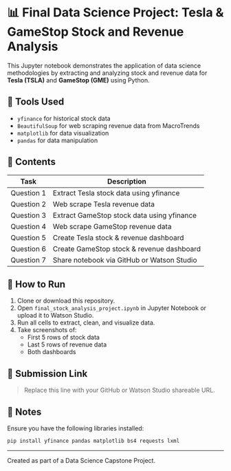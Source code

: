 
# 📊 Final Data Science Project: Tesla & GameStop Stock and Revenue Analysis

This Jupyter notebook demonstrates the application of data science methodologies by extracting and analyzing stock and revenue data for **Tesla (TSLA)** and **GameStop (GME)** using Python.

## 🧪 Tools Used
- `yfinance` for historical stock data
- `BeautifulSoup` for web scraping revenue data from MacroTrends
- `matplotlib` for data visualization
- `pandas` for data manipulation

## 📂 Contents

| Task | Description |
|------|-------------|
| Question 1 | Extract Tesla stock data using yfinance |
| Question 2 | Web scrape Tesla revenue data |
| Question 3 | Extract GameStop stock data using yfinance |
| Question 4 | Web scrape GameStop revenue data |
| Question 5 | Create Tesla stock & revenue dashboard |
| Question 6 | Create GameStop stock & revenue dashboard |
| Question 7 | Share notebook via GitHub or Watson Studio |

## 📝 How to Run
1. Clone or download this repository.
2. Open `final_stock_analysis_project.ipynb` in Jupyter Notebook or upload it to Watson Studio.
3. Run all cells to extract, clean, and visualize data.
4. Take screenshots of:
   - First 5 rows of stock data
   - Last 5 rows of revenue data
   - Both dashboards

## 🔗 Submission Link
> Replace this line with your GitHub or Watson Studio shareable URL.

## 📌 Notes
Ensure you have the following libraries installed:
```bash
pip install yfinance pandas matplotlib bs4 requests lxml
```

---

Created as part of a Data Science Capstone Project.
